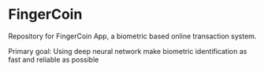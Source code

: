 # FingerCoin

Repository for FingerCoin App, a biometric based online transaction system.

Primary goal: Using deep neural network make biometric identification as fast
and reliable as possible
